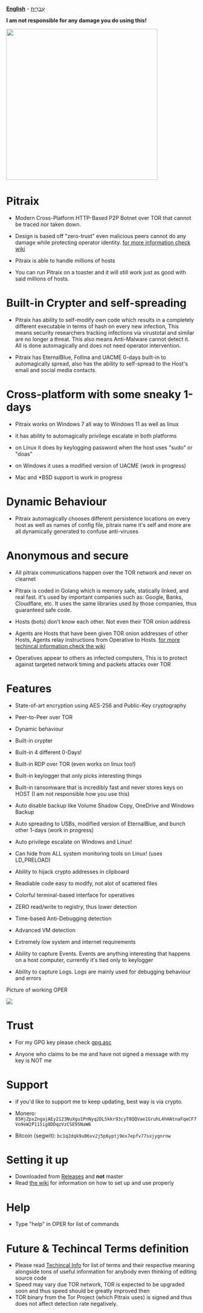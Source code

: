 **[English][en]** - [עִברִית][he]

**I am not responsible for any damage you do using this!**

<img src="https://i.ibb.co/nM06FQM/pitraix.png" width=400 height=400></img>
# Pitraix
- Modern Cross-Platform HTTP-Based P2P Botnet over TOR that cannot be traced nor taken down.

- Design is based off "zero-trust" even malicious peers cannot do any damage while protecting operator identity. [for more information check wiki][wiki]

- Pitraix is able to handle millions of hosts

- You can run Pitraix on a toaster and it will still work just as good with said millions of hosts.


# Built-in Crypter and self-spreading
- Pitraix has ability to self-modify own code which results in a completely different executable in terms of hash on every new infection,
This means security researchers tracking infections via virustotal and similar are no longer a threat.
This also means Anti-Malware cannot detect it.
All is done automagically and does not need operator intervention.

- Pitraix has EternalBlue, Follina and UACME 0-days built-in to automagically spread,
also has the ability to self-spread to the Host's email and social media contacts.


# Cross-platform with some sneaky 1-days
- Pitraix works on Windows 7 all way to Windows 11 as well as linux

- it has ability to automagically privilege escalate in both platforms

- on Linux it does by keylogging password when the host uses "sudo" or "doas"

- on Windows it uses a modified version of UACME (work in progress)

- Mac and *BSD support is work in progress

# Dynamic Behaviour
- Pitraix automagically chooses different persistence locations on every host as well as names of config file, pitraix name it's self and more are all dynamically generated to confuse anti-viruses

# Anonymous and secure
- All pitraix communications happen over the TOR network and never on clearnet

- Pitraix is coded in Golang which is memory safe, statically linked, and real fast. it's used by important companies such as: Google, Banks, Cloudflare, etc. It uses the same libraries used by those companies, thus guaranteed safe code.

- Hosts (bots) don't know each other. Not even their TOR onion address

- Agents are Hosts that have been given TOR onion addresses of other Hosts, Agents relay instructions from Operative to Hosts. [for more techincal information check the wiki][wiki]

- Operatives appear to others as infected computers, This is to protect against targeted network timing and packets attacks over TOR

# Features
- State-of-art encryption using AES-256 and Public-Key cryptography

- Peer-to-Peer over TOR

- Dynamic behaviour

- Built-in crypter

- Built-in 4 different 0-Days!

- Built-in RDP over TOR (even works on linux too!)

- Built-in keylogger that only picks interesting things

- Built-in ransomware that is incredibly fast and never stores keys on HOST (I am not responsible how you use this)

- Auto disable backup like Volume Shadow Copy, OneDrive and Windows Backup

- Auto spreading to USBs, modified version of EternalBlue, and bunch other 1-days (work in progress)

- Auto privilege escalate on Windows and Linux!

- Can hide from ALL system monitoring tools on Linux! (uses LD_PRELOAD)

- Ability to hijack crypto addresses in clipboard

- Readiable code easy to modify, not alot of scattered files

- Colorful terminal-based interface for operatives

- ZERO read/write to registry, thus lower detection

- Time-based Anti-Debugging detection

- Advanced VM detection

- Extremely low system and internet requirements

- Ability to capture Events. Events are anything interesting that happens on a host computer, currently it's tied only to keylogger

- Ability to capture Logs. Logs are mainly used for debugging behaviour and errors

Picture of working OPER

<img src="https://i.ibb.co/RCBW7NG/image.png"></img>


# Trust
- For my GPG key please check [gpg.asc][gpgfile]

- Anyone who claims to be me and have not signed a message with my key is NOT me


# Support
- if you'd like to support me to keep updating, best way is via crypto.

- Monero: `85HjZpxZngajAEy2123NuXgu1PnNyq2DLSkkr93cyT8QQVae1GruhL4hHAtnaFqeCF7Vo9eW2P11Sig8DDqzVzCSE95NaW6`

- Bitcoin (segwit): `bc1q2dqk9u06vv2j5p6yptj9ex7epfv77sxjygnrnw` 

# Setting it up
- Downloaded from [Releases][releases] and **not** master
- Read [the wiki][wiki] for information on how to set up and use properly

# Help
- Type "help" in OPER for list of commands


# Future & Techincal Terms definition

- Please read [Techincal Info][techinfo] for list of terms and their respective meaning alongside tons of useful information for anybody even thinking of editing source code
- Speed may vary due TOR network, TOR is expected to be upgraded soon and thus speed should be greatly improved then
- TOR binary from the Tor Project (which Pitraix uses) is signed and thus does not affect detection rate negatively.


[releases]: https://github.com/ThrillQuks/Pitraix/releases
[en]: https://github.com/ThrillQuks/Pitraix#readme
[he]: README.he.md
[gpgfile]: https://raw.githubusercontent.com/ThrillQuks/Pitraix/main/gpg.asc
[techinfo]: https://github.com/ThrillQuks/Pitraix/wiki/Technical-info
[wiki]: https://github.com/ThrillQuks/Pitraix/wiki

